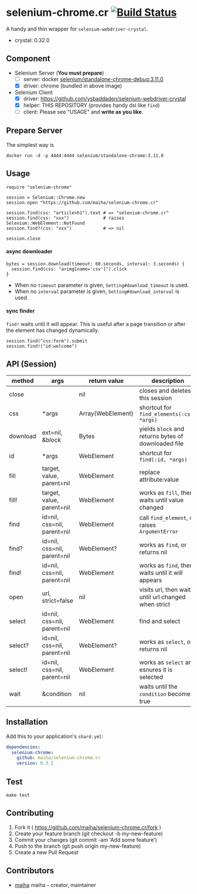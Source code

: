 # selenium-chrome.cr [![Build Status](https://travis-ci.org/maiha/selenium-chrome.cr.svg?branch=master)](https://travis-ci.org/maiha/selenium-chrome.cr)

A handy and thin wrapper for `selenium-webdriver-crystal`.

- crystal: 0.32.0

## Component

- Selenium Server (**You must prepare**)
  - [ ] server: docker [selenium/standalone-chrome-debug:3.11.0](https://hub.docker.com/r/selenium/standalone-chrome-debug/)
  - [x] driver: chrome (bundled in above image)
- Selenium Client
  - [x] driver: https://github.com/ysbaddaden/selenium-webdriver-crystal
  - [x] helper: THIS REPOSITORY (provides handy dsl like `find`)
  - [ ] client: Please see "USAGE" and **write as you like**.

## Prepare Server
The simplest way is
```shell
docker run -d -p 4444:4444 selenium/standalone-chrome:3.11.0
```

## Usage

```crystal
require "selenium-chrome"

session = Selenium::Chrome.new
session.open "https://github.com/maiha/selenium-chrome.cr"

session.find(css: "article>h1").text # => "selenium-chrome.cr"
session.find(css: "xxx")             # raises Selenium::WebElement::NotFound
session.find?(css: "xxx")            # => nil

session.close
```

#### async downloader

```crystal
bytes = session.download(timeout: 60.seconds, interval: 3.seconds) {
  session.find(css: "a>img[name='csv']").click
}
```

- When no `timeout` parameter is given, `Setting#download_timeout` is used.
- When no `interval` parameter is given, `Setting#download_interval` is used.

#### sync finder

`find!` waits until it will appear. This is useful after a page transition or after the element has changed dynamically.

```crystal
session.find("css:form").submit
session.find!("id:welcome")
```

## API (Session)

| method   | args                        | return value      | description                                          |
|----------|-----------------------------|-------------------|------------------------------------------------------|
| close    |                             | nil               | closes and deletes this session                      |
| css      | *args                       | Array(WebElement) | shortcut for `find_elements(:css, *args)`            |
| download | ext=nil, &block             | Bytes             | yields `block` and returns bytes of downloaded file  |
| id       | *args                       | WebElement        | shortcut for `find(:id, *args)`                      |
| fill     | target, value, parent=nil   | WebElement        | replace attribute:value                              |
| fill!    | target, value, parent=nil   | WebElement        | works as `fill`,  then waits until value changed     |
| find     | id=nil, css=nil, parent=nil | WebElement        | call `find_element`, or raises `ArgumentError`       |
| find?    | id=nil, css=nil, parent=nil | WebElement?       | works as `find`, or returns nil                      |
| find!    | id=nil, css=nil, parent=nil | WebElement        | works as `find`, then waits until it will appears    |
| open     | url, strict=false           | nil               | visits url, then waits until url changed when strict |
| select   | id=nil, css=nil, parent=nil | WebElement        | find and select|
| select?  | id=nil, css=nil, parent=nil | WebElement?       | works as `select`, or returns nil                      |
| select!  | id=nil, css=nil, parent=nil | WebElement        | works as `select` and esnures it is selected |
| wait     | &condition                  | nil               | waits until the `condition` becomes true             |


## Installation

Add this to your application's `shard.yml`:

```yaml
dependencies:
  selenium-chrome:
    github: maiha/selenium-chrome.cr
    version: 0.3.2
```

## Test

```console
make test
```

## Contributing

1. Fork it ( https://github.com/maiha/selenium-chrome.cr/fork )
2. Create your feature branch (git checkout -b my-new-feature)
3. Commit your changes (git commit -am 'Add some feature')
4. Push to the branch (git push origin my-new-feature)
5. Create a new Pull Request

## Contributors

- [maiha](https://github.com/maiha) maiha - creator, maintainer

